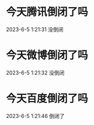 # 今天腾讯倒闭了吗

2023-6-5 1:21:31 没倒闭

# 今天微博倒闭了吗

2023-6-5 1:21:32 没倒闭

# 今天百度倒闭了吗

2023-6-5 1:21:46 倒闭了

